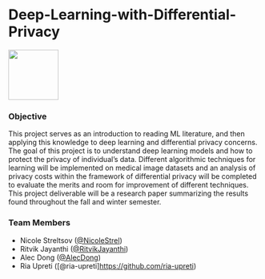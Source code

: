 # Deep-Learning-with-Differential-Privacy

<img src="https://drive.google.com/uc?export=view&id=15hgLkUiSFYEvug29IE8FYL5hTa8q7MgL" style="width: 100px; max-width: 100%; height: auto"/>

### Objective

This project serves as an introduction to reading ML literature, and then applying this knowledge to deep learning and differential privacy concerns. The goal of this project is to understand deep learning models and how to protect the privacy of individual’s data. Different algorithmic techniques for learning will be implemented on medical image datasets and an analysis of privacy costs within the framework of differential privacy will be completed to evaluate the merits and room for improvement of different techniques. This project deliverable will be a research paper summarizing the results found throughout the fall and winter semester.

### Team Members

- Nicole Streltsov ([@NicoleStrel](https://github.com/NicoleStrel))
- Ritvik Jayanthi ([@RitvikJayanthi](https://github.com/Ritvik123487))
- Alec Dong ([@AlecDong](https://github.com/AlecDong))
- Ria Upreti ([@ria-upreti]https://github.com/ria-upreti)